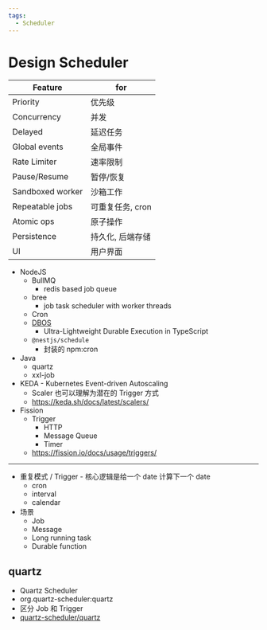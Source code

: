```yaml
---
tags:
  - Scheduler
---
```


# Design Scheduler

| Feature          | for              |
| ---------------- | ---------------- |
| Priority         | 优先级           |
| Concurrency      | 并发             |
| Delayed          | 延迟任务         |
| Global events    | 全局事件         |
| Rate Limiter     | 速率限制         |
| Pause/Resume     | 暂停/恢复        |
| Sandboxed worker | 沙箱工作         |
| Repeatable jobs  | 可重复任务, cron |
| Atomic ops       | 原子操作         |
| Persistence      | 持久化, 后端存储 |
| UI               | 用户界面         |

- NodeJS
  - BullMQ
    - redis based job queue
  - bree
    - job task scheduler with worker threads
  - Cron
  - [DBOS](https://github.com/dbos-inc/dbos-transact-ts)
    - Ultra-Lightweight Durable Execution in TypeScript
  - `@nestjs/schedule`
    - 封装的 npm:cron
- Java
  - quartz
  - xxl-job
- KEDA - Kubernetes Event-driven Autoscaling
  - Scaler 也可以理解为潜在的 Trigger 方式
  - https://keda.sh/docs/latest/scalers/
- Fission
  - Trigger
    - HTTP
    - Message Queue
    - Timer
  - https://fission.io/docs/usage/triggers/

---

- 重复模式 / Trigger - 核心逻辑是给一个 date 计算下一个 date
  - cron
  - interval
  - calendar
- 场景
  - Job
  - Message
  - Long running task
  - Durable function

## quartz

- Quartz Scheduler
- org.quartz-scheduler:quartz
- 区分 Job 和 Trigger
- [quartz-scheduler/quartz](https://github.com/quartz-scheduler/quartz)
